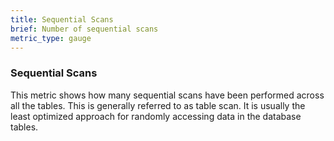 ```yaml
---
title: Sequential Scans
brief: Number of sequential scans
metric_type: gauge
---
```


### Sequential Scans

This metric shows how many sequential scans have been performed across all the tables. This is generally referred to as table scan. It is usually the least optimized approach for randomly accessing data in the database tables.
